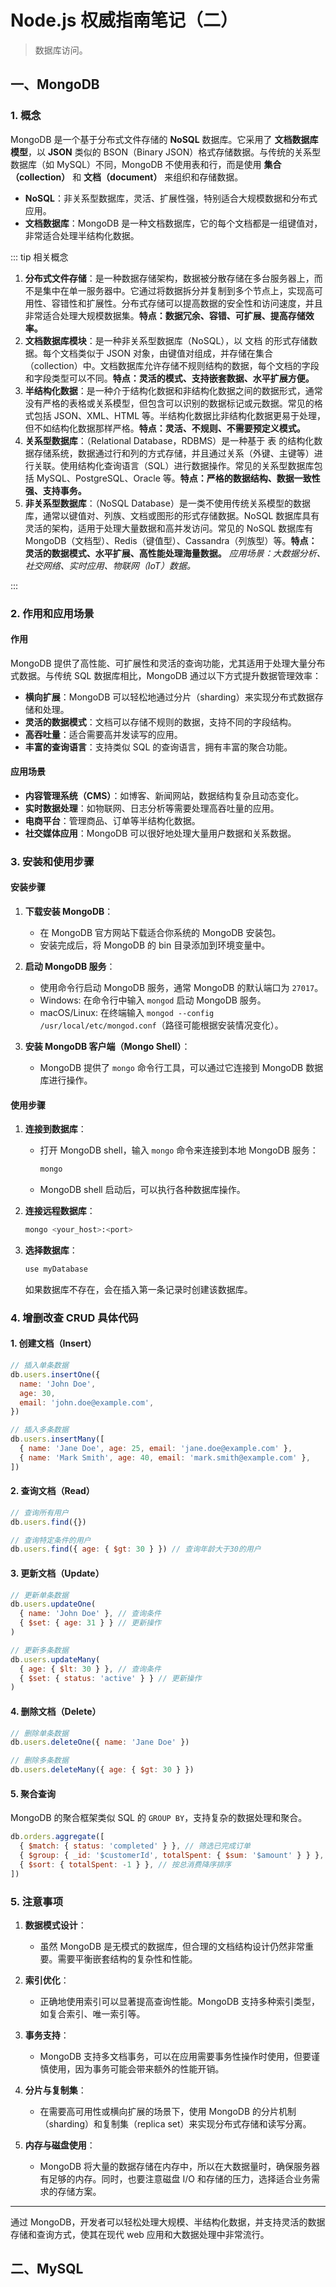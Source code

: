 # Node.js 权威指南笔记（二）

> 数据库访问。

## 一、MongoDB

### 1. 概念

MongoDB 是一个基于分布式文件存储的 **NoSQL** 数据库。它采用了 **文档数据库模型**，以 **JSON** 类似的 BSON（Binary JSON）格式存储数据。与传统的关系型数据库（如 MySQL）不同，MongoDB 不使用表和行，而是使用 **集合（collection）** 和 **文档（document）** 来组织和存储数据。

- **NoSQL**：非关系型数据库，灵活、扩展性强，特别适合大规模数据和分布式应用。
- **文档数据库**：MongoDB 是一种文档数据库，它的每个文档都是一组键值对，非常适合处理半结构化数据。

::: tip 相关概念

1. **分布式文件存储**：是一种数据存储架构，数据被分散存储在多台服务器上，而不是集中在单一服务器中。它通过将数据拆分并复制到多个节点上，实现高可用性、容错性和扩展性。分布式存储可以提高数据的安全性和访问速度，并且非常适合处理大规模数据集。**特点：数据冗余、容错、可扩展、提高存储效率。**
2. **文档数据库模块**：是一种非关系型数据库（NoSQL），以 文档 的形式存储数据。每个文档类似于 JSON 对象，由键值对组成，并存储在集合（collection）中。文档数据库允许存储不规则结构的数据，每个文档的字段和字段类型可以不同。**特点：灵活的模式、支持嵌套数据、水平扩展方便。**
3. **半结构化数据**：是一种介于结构化数据和非结构化数据之间的数据形式，通常没有严格的表格或关系模型，但包含可以识别的数据标记或元数据。常见的格式包括 JSON、XML、HTML 等。半结构化数据比非结构化数据更易于处理，但不如结构化数据那样严格。**特点：灵活、不规则、不需要预定义模式。**
4. **关系型数据库**：（Relational Database，RDBMS）是一种基于 表 的结构化数据存储系统，数据通过行和列的方式存储，并且通过关系（外键、主键等）进行关联。使用结构化查询语言（SQL）进行数据操作。常见的关系型数据库包括 MySQL、PostgreSQL、Oracle 等。**特点：严格的数据结构、数据一致性强、支持事务。**
5. **非关系型数据库**：（NoSQL Database）是一类不使用传统关系模型的数据库，通常以键值对、列族、文档或图形的形式存储数据。NoSQL 数据库具有灵活的架构，适用于处理大量数据和高并发访问。常见的 NoSQL 数据库有 MongoDB（文档型）、Redis（键值型）、Cassandra（列族型）等。**特点：灵活的数据模式、水平扩展、高性能处理海量数据。** _应用场景：大数据分析、社交网络、实时应用、物联网（IoT）数据。_

:::

<!-- ::: tip 半结构化数据
TODO
::: -->

### 2. 作用和应用场景

#### 作用

MongoDB 提供了高性能、可扩展性和灵活的查询功能，尤其适用于处理大量分布式数据。与传统 SQL 数据库相比，MongoDB 通过以下方式提升数据管理效率：

- **横向扩展**：MongoDB 可以轻松地通过分片（sharding）来实现分布式数据存储和处理。
- **灵活的数据模式**：文档可以存储不规则的数据，支持不同的字段结构。
- **高吞吐量**：适合需要高并发读写的应用。
- **丰富的查询语言**：支持类似 SQL 的查询语言，拥有丰富的聚合功能。

#### 应用场景

- **内容管理系统（CMS）**：如博客、新闻网站，数据结构复杂且动态变化。
- **实时数据处理**：如物联网、日志分析等需要处理高吞吐量的应用。
- **电商平台**：管理商品、订单等半结构化数据。
- **社交媒体应用**：MongoDB 可以很好地处理大量用户数据和关系数据。

### 3. 安装和使用步骤

#### 安装步骤

1. **下载安装 MongoDB**：

   - 在 MongoDB 官方网站下载适合你系统的 MongoDB 安装包。
   - 安装完成后，将 MongoDB 的 bin 目录添加到环境变量中。

2. **启动 MongoDB 服务**：

   - 使用命令行启动 MongoDB 服务，通常 MongoDB 的默认端口为 `27017`。
   - Windows: 在命令行中输入 `mongod` 启动 MongoDB 服务。
   - macOS/Linux: 在终端输入 `mongod --config /usr/local/etc/mongod.conf`（路径可能根据安装情况变化）。

3. **安装 MongoDB 客户端（Mongo Shell）**：
   - MongoDB 提供了 `mongo` 命令行工具，可以通过它连接到 MongoDB 数据库进行操作。

#### 使用步骤

1. **连接到数据库**：

   - 打开 MongoDB shell，输入 `mongo` 命令来连接到本地 MongoDB 服务：
     ```bash
     mongo
     ```
   - MongoDB shell 启动后，可以执行各种数据库操作。

2. **连接远程数据库**：

   ```bash
   mongo <your_host>:<port>
   ```

3. **选择数据库**：
   ```bash
   use myDatabase
   ```
   如果数据库不存在，会在插入第一条记录时创建该数据库。

### 4. 增删改查 CRUD 具体代码

#### 1. **创建文档（Insert）**

```javascript
// 插入单条数据
db.users.insertOne({
  name: 'John Doe',
  age: 30,
  email: 'john.doe@example.com',
})

// 插入多条数据
db.users.insertMany([
  { name: 'Jane Doe', age: 25, email: 'jane.doe@example.com' },
  { name: 'Mark Smith', age: 40, email: 'mark.smith@example.com' },
])
```

#### 2. **查询文档（Read）**

```javascript
// 查询所有用户
db.users.find({})

// 查询特定条件的用户
db.users.find({ age: { $gt: 30 } }) // 查询年龄大于30的用户
```

#### 3. **更新文档（Update）**

```javascript
// 更新单条数据
db.users.updateOne(
  { name: 'John Doe' }, // 查询条件
  { $set: { age: 31 } } // 更新操作
)

// 更新多条数据
db.users.updateMany(
  { age: { $lt: 30 } }, // 查询条件
  { $set: { status: 'active' } } // 更新操作
)
```

#### 4. **删除文档（Delete）**

```javascript
// 删除单条数据
db.users.deleteOne({ name: 'Jane Doe' })

// 删除多条数据
db.users.deleteMany({ age: { $gt: 30 } })
```

#### 5. **聚合查询**

MongoDB 的聚合框架类似 SQL 的 `GROUP BY`，支持复杂的数据处理和聚合。

```javascript
db.orders.aggregate([
  { $match: { status: 'completed' } }, // 筛选已完成订单
  { $group: { _id: '$customerId', totalSpent: { $sum: '$amount' } } }, // 计算每个客户的总消费
  { $sort: { totalSpent: -1 } }, // 按总消费降序排序
])
```

### 5. 注意事项

1. **数据模式设计**：
   - 虽然 MongoDB 是无模式的数据库，但合理的文档结构设计仍然非常重要。需要平衡嵌套结构的复杂性和性能。
2. **索引优化**：

   - 正确地使用索引可以显著提高查询性能。MongoDB 支持多种索引类型，如复合索引、唯一索引等。

3. **事务支持**：

   - MongoDB 支持多文档事务，可以在应用需要事务性操作时使用，但要谨慎使用，因为事务可能会带来额外的性能开销。

4. **分片与复制集**：

   - 在需要高可用性或横向扩展的场景下，使用 MongoDB 的分片机制（sharding）和复制集（replica set）来实现分布式存储和读写分离。

5. **内存与磁盘使用**：
   - MongoDB 将大量的数据存储在内存中，所以在大数据量时，确保服务器有足够的内存。同时，也要注意磁盘 I/O 和存储的压力，选择适合业务需求的存储方案。

---

通过 MongoDB，开发者可以轻松处理大规模、半结构化数据，并支持灵活的数据存储和查询方式，使其在现代 web 应用和大数据处理中非常流行。

## 二、MySQL
